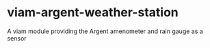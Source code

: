 # viam-argent-weather-station
A viam module providing the Argent amenometer and rain gauge as a sensor
